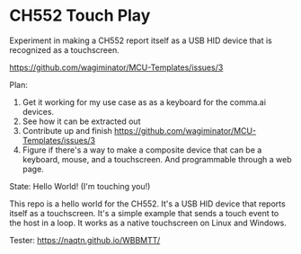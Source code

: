 # CH552 Touch Play

Experiment in making a CH552 report itself as a USB HID device that is recognized as a touchscreen.

https://github.com/wagiminator/MCU-Templates/issues/3

Plan:

1. Get it working for my use case as as a keyboard for the comma.ai devices.
2. See how it can be extracted out
3. Contribute up and finish https://github.com/wagiminator/MCU-Templates/issues/3
4. Figure if there's a way to make a composite device that can be a keyboard, mouse, and a touchscreen. And programmable through a web page.

State: Hello World! (I'm touching you!)

This repo is a hello world for the CH552. It's a USB HID device that reports itself as a touchscreen. It's a simple example that sends a touch event to the host in a loop. It works as a native touchscreen on Linux and Windows.

Tester: https://naqtn.github.io/WBBMTT/
